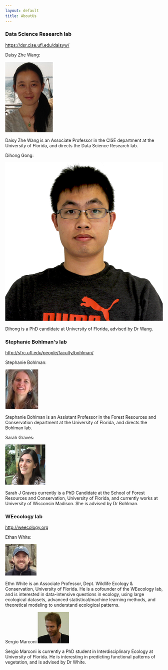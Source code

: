 ```yaml
---
layout: default
title: AboutUs
---
```


### Data Science Research lab

https://dsr.cise.ufl.edu/daisyw/

Daisy Zhe Wang: 

![daisy](images/Daisy.jpg)

Daisy Zhe Wang is an Associate Professor in the CISE department at the University of Florida, and directs the Data Science Research lab.

Dihong Gong: 

![dihong](images/Dihong.jpg)

Dihong is a PhD candidate at University of Florida, advised by Dr Wang. 

### Stephanie Bohlman's lab

http://sfrc.ufl.edu/people/faculty/bohlman/

Stephanie Bohlman:

![stephanie](images/Stephanie.jpg)

Stephanie Bohlman is an Assistant Professor in the Forest Resources and Conservation department at the University of Florida, and directs the Bohlman lab.

Sarah Graves:

![Sarah](images/Sarah.jpeg)

Sarah J Graves currently is a PhD Candidate at the School of Forest Resources and Conservation, University of Florida, and currently works at University of Wisconsin Madison. She is advised by Dr Bohlman.

### WEecology lab

http://weecology.org

Ethan White:

![ethan](images/Ethan.png)

Ethn White is  an Associate Professor, Dept. Wildlife Ecology & Conservation, University of Florida. He is a cofounder of the WEecology lab, and is interested in data-intensive questions in ecology, using large ecological datasets, advanced statistical/machine learning methods, and theoretical modeling to understand ecological patterns.

Sergio Marconi
![sergio](images/Sergio.jpg)

Sergio Marconi is currently a PhD student in Interdisciplinary Ecology at University of Florida. He is interesting in predicting functional patterns of vegetation, and is advised by Dr White.
